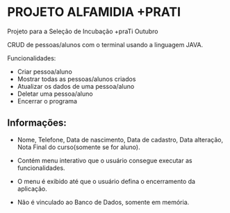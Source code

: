 # PROJETO ALFAMIDIA +PRATI
Projeto para a Seleção de Incubação +praTi Outubro

CRUD de pessoas/alunos com o terminal usando a linguagem JAVA.

Funcionalidades:
- Criar pessoa/aluno
- Mostrar todas as pessoas/alunos criados
- Atualizar os dados de uma pessoa/aluno
- Deletar uma pessoa/aluno
- Encerrar o programa

## Informações:
* Nome, Telefone, Data de nascimento, Data de cadastro, Data alteração, Nota Final do curso(somente se for aluno).

* Contém menu interativo que o usuário consegue executar as funcionalidades.

* O menu é exibido até que o usuário defina o encerramento da aplicação.

* Não é vinculado ao Banco de Dados, somente em memória.
